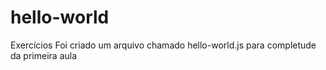 # hello-world
Exercícios 
Foi criado um arquivo chamado hello-world.js para completude da primeira aula
